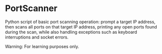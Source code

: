 # PortScanner
Python script of basic port scanning operation: prompt a target IP address, then scans all ports on that target IP address, printing any open ports found during the scan, while also handling exceptions such as keyboard interruptions and socket errors.

Warning: For learning purposes only.
